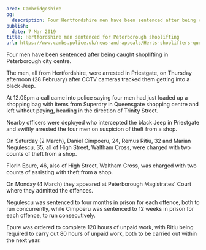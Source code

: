 ```yaml
area: Cambridgeshire
og:
  description: Four Hertfordshire men have been sentenced after being caught shoplifting in Peterborough city centre.
publish:
  date: 7 Mar 2019
title: Hertfordshire men sentenced for Peterborough shoplifting
url: https://www.cambs.police.uk/news-and-appeals/Herts-shoplifters-queensgate
```

Four men have been sentenced after being caught shoplifting in Peterborough city centre.

The men, all from Hertfordshire, were arrested in Priestgate, on Thursday afternoon (28 February) after CCTV cameras tracked them getting into a black Jeep.

At 12.05pm a call came into police saying four men had just loaded up a shopping bag with items from Superdry in Queensgate shopping centre and left without paying, heading in the direction of Trinity Street.

Nearby officers were deployed who intercepted the black Jeep in Priestgate and swiftly arrested the four men on suspicion of theft from a shop.

On Saturday (2 March), Daniel Cimpoeru, 24, Remus Ritiu, 32 and Marian Negulescu, 35, all of High Street, Waltham Cross, were charged with two counts of theft from a shop.

Florin Epure, 46, also of High Street, Waltham Cross, was charged with two counts of assisting with theft from a shop.

On Monday (4 March) they appeared at Peterborough Magistrates' Court where they admitted the offences.

Negulescu was sentenced to four months in prison for each offence, both to run concurrently, while Cimpoeru was sentenced to 12 weeks in prison for each offence, to run consecutively.

Epure was ordered to complete 120 hours of unpaid work, with Ritiu being required to carry out 80 hours of unpaid work, both to be carried out within the next year.
